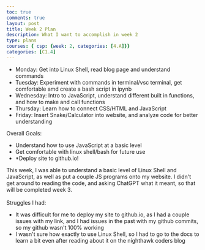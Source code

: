 ```yaml
---
toc: true
comments: true
layout: post
title: Week 2 Plan
description: What I want to accomplish in week 2
type: plans
courses: { csp: {week: 2, categories: [4.A]}}
categories: [C1.4]
---
```

<ul>
<li>Monday: Get into Linux Shell, read blog page and understand commands</li>
<li>Tuesday: Experiment with commands in terminal/vsc terminal, get comfortable amd create a bash script in ipynb</li>
<li>Wednesday: Intro to JavaScript, understand different built in functions, and how to make and call functions</li>
<li>Thursday: Learn how to connect CSS/HTML and JavaScript</li>
<li>Friday: Insert Snake/Calculator into website, and analyze code for better understanding</li>
</ul>
Overall Goals:
<ul>
<li>Understand how to use JavaScript at a basic level</li>
<li>Get comfortable with linux shell/bash for future use </li>
<li>*Deploy site to github.io!</li>
</ul>
This week, I was able to understand a basic level of Linux Shell and JavaScript, as well as put a couple JS programs onto my website. I didn't get around to reading the code, and asking ChatGPT what it meant, so that will be completed week 3.
<br>
<br>
Struggles I had:
<ul>
<li>It was difficult for me to deploy my site to github.io, as I had a couple issues with my link, and I had issues in the past with my github commits, so my github wasn't 100% working</li>
<li>I wasn't sure how exactly to use Linux Shell, so I had to go to the docs to learn a bit even after reading about it on the nighthawk coders blog</li>